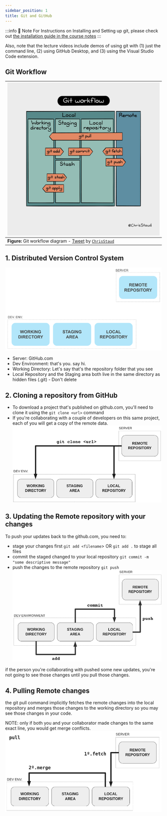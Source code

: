 ```yaml
---
sidebar_position: 1
title: Git and GitHub
---
```


:::info 🦉 Note 
For Instructions on Installing and Setting up git, please check out [the installation guide in the course notes](installation-guides/git)
:::

Also, note that the lecture videos include demos of using git with (1) just the command line, (2) using GitHub Desktop, and (3) using the Visual Studio Code extension.

## Git Workflow
| ![Git workflow](./git-workflow.jpg) |
| --- |
| **Figure:** Git workflow diagram - [Tweet](https://twitter.com/ChrisStaud/status/1554091413272494080?s=20&t=_WT38kLmQ_hFYrHuXX9MZQ) by [`ChrisStaud`](https://twitter.com/ChrisStaud) |

## 1. Distributed Version Control System
![git setup](git-env.png)

* Server: GitHub.com
* Dev Environment: that's you. say hi.
* Working Directory: Let's say that's the repository folder that you see
* Local Repository and the Staging area both live in the same directory as hidden files (.git) - Don't delete

## 2. Cloning a repository from GitHub
* To download a project that's published on github.com, you'll need to clone it using the `git clone <url>` command
* If you're collaborating with a couple of developers on this same project, each of you will get a copy of the remote data. 
![git clone](clone.png)

## 3. Updating the Remote repository with your changes 
To push your updates back to the github.com, you need to:
* stage your changes first `git add <filename`> OR `git add .` to stage all files
* commit the staged changed to your local repository `git commit -m "some descriptive message"`
* push the changes to the remote repository `git push`
![git add commit and push](add-commit-push.png)

if the person you're collaborating with pushed some new updates, you're not going to see those changes until you pull those changes.

## 4. Pulling Remote changes

the git pull command implicitly fetches the remote changes into the local repository and merges those changes to the working directory so you may see those changes in your code.

NOTE: only if both you and your collaborator made changes to the same exact line, you would get merge conflicts.
![git pull](pull.png)